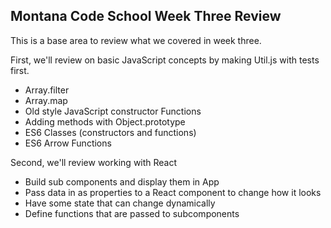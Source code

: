 ## Montana Code School Week Three Review

This is a base area to review what we covered in week three.

First, we'll review on basic JavaScript concepts by making Util.js with
tests first.

- Array.filter
- Array.map
- Old style JavaScript constructor Functions
- Adding methods with Object.prototype
- ES6 Classes (constructors and functions)
- ES6 Arrow Functions

Second, we'll review working with React

- Build sub components and display them in App
- Pass data in as properties to a React component to change how it looks
- Have some state that can change dynamically
- Define functions that are passed to subcomponents
